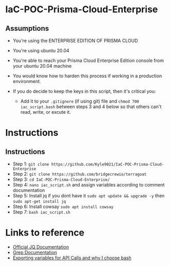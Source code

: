 # IaC-POC-Prisma-Cloud-Enterprise

## Assumptions

* You're using the ENTERPRISE EDITION OF PRISMA CLOUD
* You're using ubuntu 20.04
* You're able to reach your Prisma Cloud Enterprise Edition console from your ubuntu 20.04 machine
* You would know how to harden this process if working in a production environment.

* If you do decide to keep the keys in this script, then it's critical you:
  
   * Add it to your `.gitignore` (if using git) file and `chmod 700 iac_script.bash` between steps 3 and 4 below so that others can't read, write, or excute it. 

# Instructions

## Instructions

* Step 1: `git clone https://github.com/Kyle9021/IaC-POC-Prisma-Cloud-Enterprise`
* Step 2: `git clone https://github.com/bridgecrewio/terragoat`
* Step 3: `cd IaC-POC-Prisma-Cloud-Enterprise/`
* Step 4: `nano iac_script.sh` and assign variables according to comment documentation
* Step 5: Install jq if you dont have it `sudo apt update && upgrade -y` then `sudo apt-get install jq` 
* Step 6: Install cowsay `sudo apt install cowsay`
* Step 7: `bash iac_script.sh`


# Links to reference

* [Official JQ Documentation](https://stedolan.github.io/jq/manual/)
* [Grep Documentation](https://www.gnu.org/software/grep/manual/grep.html)
* [Exporting variables for API Calls and why I choose bash](https://apiacademy.co/2019/10/devops-rest-api-execution-through-bash-shell-scripting/)
